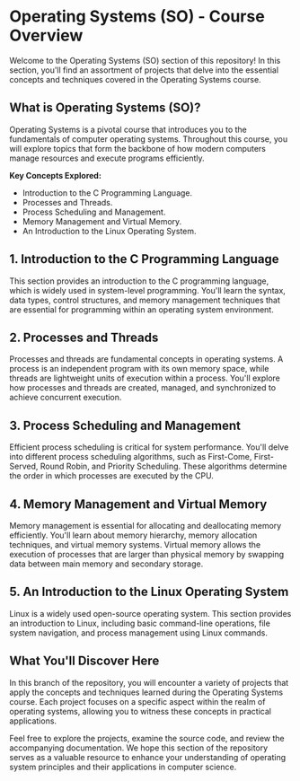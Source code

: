 # Operating Systems (SO) - Course Overview

Welcome to the Operating Systems (SO) section of this repository! In this section, you'll find an assortment of projects that delve into the essential concepts and techniques covered in the Operating Systems course.

## What is Operating Systems (SO)?

Operating Systems is a pivotal course that introduces you to the fundamentals of computer operating systems. Throughout this course, you will explore topics that form the backbone of how modern computers manage resources and execute programs efficiently.

**Key Concepts Explored:**
- Introduction to the C Programming Language.
- Processes and Threads.
- Process Scheduling and Management.
- Memory Management and Virtual Memory.
- An Introduction to the Linux Operating System.

## 1. Introduction to the C Programming Language

This section provides an introduction to the C programming language, which is widely used in system-level programming. You'll learn the syntax, data types, control structures, and memory management techniques that are essential for programming within an operating system environment.

## 2. Processes and Threads

Processes and threads are fundamental concepts in operating systems. A process is an independent program with its own memory space, while threads are lightweight units of execution within a process. You'll explore how processes and threads are created, managed, and synchronized to achieve concurrent execution.

## 3. Process Scheduling and Management

Efficient process scheduling is critical for system performance. You'll delve into different process scheduling algorithms, such as First-Come, First-Served, Round Robin, and Priority Scheduling. These algorithms determine the order in which processes are executed by the CPU.

## 4. Memory Management and Virtual Memory

Memory management is essential for allocating and deallocating memory efficiently. You'll learn about memory hierarchy, memory allocation techniques, and virtual memory systems. Virtual memory allows the execution of processes that are larger than physical memory by swapping data between main memory and secondary storage.

## 5. An Introduction to the Linux Operating System

Linux is a widely used open-source operating system. This section provides an introduction to Linux, including basic command-line operations, file system navigation, and process management using Linux commands.

## What You'll Discover Here

In this branch of the repository, you will encounter a variety of projects that apply the concepts and techniques learned during the Operating Systems course. Each project focuses on a specific aspect within the realm of operating systems, allowing you to witness these concepts in practical applications.

Feel free to explore the projects, examine the source code, and review the accompanying documentation. We hope this section of the repository serves as a valuable resource to enhance your understanding of operating system principles and their applications in computer science.
